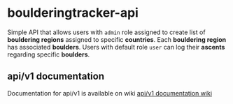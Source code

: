 # boulderingtracker-api

Simple API that allows users with `admin` role assigned to create list of **bouldering regions** assigned to specific **countries**. Each **bouldering region** has associated **boulders**. Users with default role `user` can log their **ascents** regarding specific **boulders**.

## api/v1 documentation
Documentation for api/v1 is available on wiki [api/v1 documentation wiki](./wiki)
